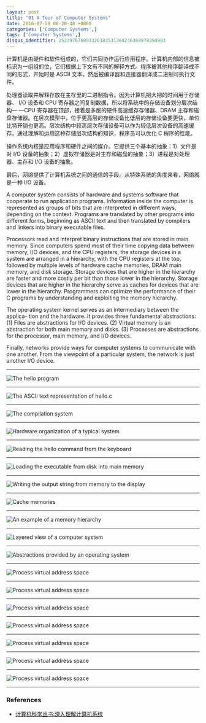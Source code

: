 ```yaml
---
layout: post
title: "01 A Tour of Computer Systems"
date: 2016-07-29 08-20-48 +0800
categories: ['Computer Systems',]
tags: ['Computer Systems',]
disqus_identifier: 252397676093320183531364236369978394903
---
```


计算机是由硬件和软件组成的，它们共同协作运行应用程序。计算机内部的信息被标识为一组组的位，它们根据上下文有不同的解释方式。程序被其他程序翻译成不同的形式，开始时是 ASCII 文本，然后被编译器和连接器翻译成二进制可执行文件。

处理器读取并解释存放在主存里的二进制指令。因为计算机把大把的时间用于存储器、 I/O 设备和 CPU 寄存器之间复制数据，所以将系统中的存储设备划分层次结构— —CPU 寄存器在顶部，接着是多层的硬件高速缓存存储器、DRAM 主存和磁盘存储器。在层次模型中，位于更高层的存储设备比低层的存储设备要更快，单位比特开销也更高。层次结构中较高层次存储设备可以作为较低层次设备的高速缓存。通过理解和运用这种存储层次结构的知识，程序员可以优化 C 程序的性能。

操作系统内核是应用程序和硬件之间的媒介。它提供三个基本的抽象：1）文件是对 I/O 设备的抽象；2）虚拟存储器是对主存和磁盘的抽象；3）进程是对处理器、主存和 I/O 设备的抽象。

最后，网络提供了计算机系统之间的通信的手段。从特殊系统的角度来看，网络就是一种 I/O 设备。

A computer system consists of hardware and systems software that cooperate
to run application programs. Information inside the computer is represented as
groups of bits that are interpreted in different ways, depending on the context.
Programs are translated by other programs into different forms, beginning as
ASCII text and then translated by compilers and linkers into binary executable
files.

Processors read and interpret binary instructions that are stored in main
memory. Since computers spend most of their time copying data between memory,
I/O devices, and the CPU registers, the storage devices in a system are arranged
in a hierarchy, with the CPU registers at the top, followed by multiple levels
of hardware cache memories, DRAM main memory, and disk storage. Storage
devices that are higher in the hierarchy are faster and more costly per bit than
those lower in the hierarchy. Storage devices that are higher in the hierarchy serve
as caches for devices that are lower in the hierarchy. Programmers can optimize
the performance of their C programs by understanding and exploiting the memory
hierarchy.

The operating system kernel serves as an intermediary between the applica-
tion and the hardware. It provides three fundamental abstractions: (1) Files are
abstractions for I/O devices. (2) Virtual memory is an abstraction for both main
memory and disks. (3) Processes are abstractions for the processor, main memory,
and I/O devices.

Finally, networks provide ways for computer systems to communicate with
one another. From the viewpoint of a particular system, the network is just another
I/O device.

---

![The hello program](/assets/images/computer_systems/0101_the_hello_program.png)

---

![The ASCII text representation of hello.c](/assets/images/computer_systems/0102_the_ascii_text_representation_of_hello_c.png)

---

![The compilation system](/assets/images/computer_systems/0103_the_compilation_system.png)

---

![Hardware organization of a typical system](/assets/images/computer_systems/0104_hardware_organization_of_a_typical_system.png)

---

![Reading the hello command from the keyboard](/assets/images/computer_systems/0105_reading_the_hello_command_from_the_keyboard.png)

---

![Loading the executable from disk into main memory](/assets/images/computer_systems/0106_loading_the_executable_from_disk_into_main_memory.png)

---

![Writing the output string from memory to the display](/assets/images/computer_systems/0107_writing_the_output_string_from_memory_to_the_display.png)

---

![Cache memories](/assets/images/computer_systems/0108_cache_memories.png)

---

![An example of a memory hierarchy](/assets/images/computer_systems/0109_an_example_of_a_memory_hierarchy.png)

---

![Layered view of a computer system](/assets/images/computer_systems/0110_layered_view_of_a_computer_system.png)

---

![Abstractions provided by an operating system](/assets/images/computer_systems/0111_abstractions_provided_by_an_operating_system.png)

---

 ![Process virtual address space](/assets/images/computer_systems/0112_process_context_switching.png)
 
 ---

 ![Process virtual address space](/assets/images/computer_systems/0113_process_virtual_address_space.png)
  
 ---

 ![Process virtual address space](/assets/images/computer_systems/0114_a_network_is_another_i_o_device.png)
  
 ---

 ![Process virtual address space](/assets/images/computer_systems/0115_using_telnet_to_run_hello_remotely_over_a_network.png)
  
 ---

 ![Process virtual address space](/assets/images/computer_systems/0116_categorizing_different_processor_configurations.png)
  
 ---

 ![Process virtual address space](/assets/images/computer_systems/0117_intel_core_i7_organization.png)
  
 ---

 ![Process virtual address space](/assets/images/computer_systems/0118_some_abstractions_provided_by_a_computer_system.png)

- - -

### References

- [计算机科学丛书:深入理解计算机系统](https://www.amazon.cn/%E8%AE%A1%E7%AE%97%E6%9C%BA%E7%A7%91%E5%AD%A6%E4%B8%9B%E4%B9%A6-%E6%B7%B1%E5%85%A5%E7%90%86%E8%A7%A3%E8%AE%A1%E7%AE%97%E6%9C%BA%E7%B3%BB%E7%BB%9F-%E5%B8%83%E8%8E%B1%E6%81%A9%E7%89%B9/dp/B004BJ18KM/ref=sr_1_2?ie=UTF8&qid=1470109371&sr=8-2&keywords=computer+systems+a+programmer%27s+perspective)
